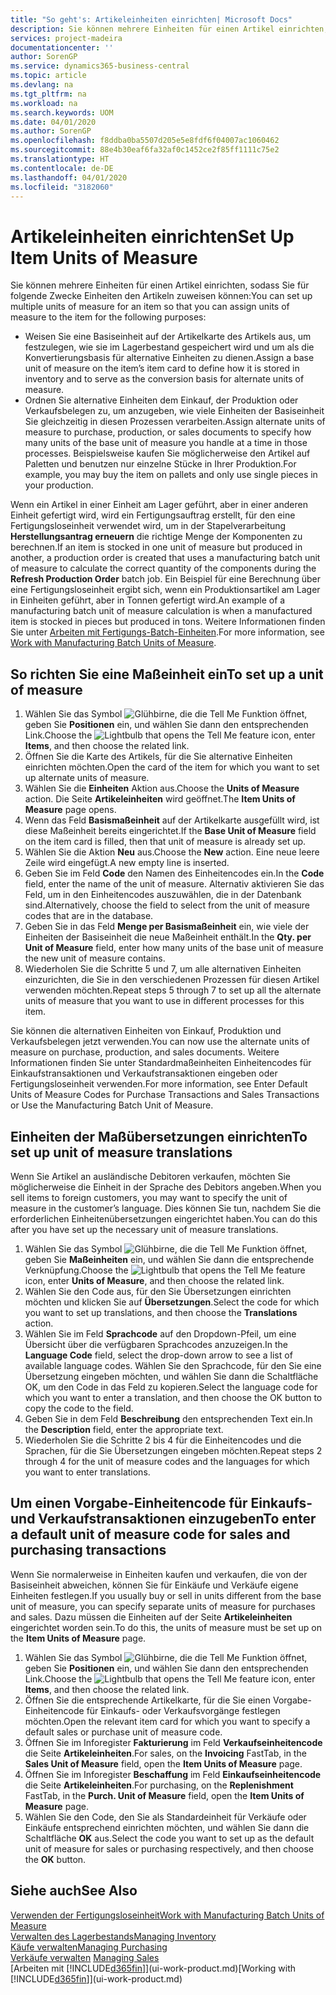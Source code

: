```yaml
---
title: "So geht's: Artikeleinheiten einrichten| Microsoft Docs"
description: Sie können mehrere Einheiten für einen Artikel einrichten, sodass Sie für Einheiten den Artikeln zuweisen können.
services: project-madeira
documentationcenter: ''
author: SorenGP
ms.service: dynamics365-business-central
ms.topic: article
ms.devlang: na
ms.tgt_pltfrm: na
ms.workload: na
ms.search.keywords: UOM
ms.date: 04/01/2020
ms.author: SorenGP
ms.openlocfilehash: f8ddba0ba5507d205e5e8fdf6f04007ac1060462
ms.sourcegitcommit: 88e4b30eaf6fa32af0c1452ce2f85ff1111c75e2
ms.translationtype: HT
ms.contentlocale: de-DE
ms.lasthandoff: 04/01/2020
ms.locfileid: "3182060"
---
```

# <a name="set-up-item-units-of-measure"></a><span data-ttu-id="d7b37-103">Artikeleinheiten einrichten</span><span class="sxs-lookup"><span data-stu-id="d7b37-103">Set Up Item Units of Measure</span></span>
<span data-ttu-id="d7b37-104">Sie können mehrere Einheiten für einen Artikel einrichten, sodass Sie für folgende Zwecke Einheiten den Artikeln zuweisen können:</span><span class="sxs-lookup"><span data-stu-id="d7b37-104">You can set up multiple units of measure for an item so that you can assign units of measure to the item for the following purposes:</span></span>

- <span data-ttu-id="d7b37-105">Weisen Sie eine Basiseinheit auf der Artikelkarte des Artikels aus, um festzulegen, wie sie im Lagerbestand gespeichert wird und um als die Konvertierungsbasis für alternative Einheiten zu dienen.</span><span class="sxs-lookup"><span data-stu-id="d7b37-105">Assign a base unit of measure on the item’s item card to define how it is stored in inventory and to serve as the conversion basis for alternate units of measure.</span></span>
- <span data-ttu-id="d7b37-106">Ordnen Sie alternative Einheiten dem Einkauf, der Produktion oder Verkaufsbelegen zu, um anzugeben, wie viele Einheiten der Basiseinheit Sie gleichzeitig in diesen Prozessen verarbeiten.</span><span class="sxs-lookup"><span data-stu-id="d7b37-106">Assign alternate units of measure to purchase, production, or sales documents to specify how many units of the base unit of measure you handle at a time in those processes.</span></span> <span data-ttu-id="d7b37-107">Beispielsweise kaufen Sie möglicherweise den Artikel auf Paletten und benutzen nur einzelne Stücke in Ihrer Produktion.</span><span class="sxs-lookup"><span data-stu-id="d7b37-107">For example, you may buy the item on pallets and only use single pieces in your production.</span></span>

<span data-ttu-id="d7b37-108">Wenn ein Artikel in einer Einheit am Lager geführt, aber in einer anderen Einheit gefertigt wird, wird ein Fertigungsauftrag erstellt, für den eine Fertigungsloseinheit verwendet wird, um in der Stapelverarbeitung **Herstellungsantrag erneuern** die richtige Menge der Komponenten zu berechnen.</span><span class="sxs-lookup"><span data-stu-id="d7b37-108">If an item is stocked in one unit of measure but produced in another, a production order is created that uses a manufacturing batch unit of measure to calculate the correct quantity of the components during the **Refresh Production Order** batch job.</span></span> <span data-ttu-id="d7b37-109">Ein Beispiel für eine Berechnung über eine Fertigungsloseinheit ergibt sich, wenn ein Produktionsartikel am Lager in Einheiten geführt, aber in Tonnen gefertigt wird.</span><span class="sxs-lookup"><span data-stu-id="d7b37-109">An example of a manufacturing batch unit of measure calculation is when a manufactured item is stocked in pieces but produced in tons.</span></span> <span data-ttu-id="d7b37-110">Weitere Informationen finden Sie unter [Arbeiten mit Fertigungs-Batch-Einheiten](production-how-to-use-the-manufacturing-batch-unit-of-measure.md).</span><span class="sxs-lookup"><span data-stu-id="d7b37-110">For more information, see [Work with Manufacturing Batch Units of Measure](production-how-to-use-the-manufacturing-batch-unit-of-measure.md).</span></span>

## <a name="to-set-up-a-unit-of-measure"></a><span data-ttu-id="d7b37-111">So richten Sie eine Maßeinheit ein</span><span class="sxs-lookup"><span data-stu-id="d7b37-111">To set up a unit of measure</span></span>
1. <span data-ttu-id="d7b37-112">Wählen Sie das Symbol ![Glühbirne, die die Tell Me Funktion öffnet](media/ui-search/search_small.png "Sagen Sie mir, was Sie tun wollen"), geben Sie **Positionen** ein, und wählen Sie dann den entsprechenden Link.</span><span class="sxs-lookup"><span data-stu-id="d7b37-112">Choose the ![Lightbulb that opens the Tell Me feature](media/ui-search/search_small.png "Tell me what you want to do") icon, enter **Items**, and then choose the related link.</span></span>
2. <span data-ttu-id="d7b37-113">Öffnen Sie die Karte des Artikels, für die Sie alternative Einheiten einrichten möchten.</span><span class="sxs-lookup"><span data-stu-id="d7b37-113">Open the card of the item for which you want to set up alternate units of measure.</span></span>
3. <span data-ttu-id="d7b37-114">Wählen Sie die **Einheiten** Aktion aus.</span><span class="sxs-lookup"><span data-stu-id="d7b37-114">Choose the **Units of Measure** action.</span></span> <span data-ttu-id="d7b37-115">Die Seite **Artikeleinheiten** wird geöffnet.</span><span class="sxs-lookup"><span data-stu-id="d7b37-115">The **Item Units of Measure** page opens.</span></span>
4. <span data-ttu-id="d7b37-116">Wenn das Feld **Basismaßeinheit** auf der Artikelkarte ausgefüllt wird, ist diese Maßeinheit bereits eingerichtet.</span><span class="sxs-lookup"><span data-stu-id="d7b37-116">If the **Base Unit of Measure** field on the item card is filled, then that unit of measure is already set up.</span></span>
5. <span data-ttu-id="d7b37-117">Wählen Sie die Aktion **Neu** aus.</span><span class="sxs-lookup"><span data-stu-id="d7b37-117">Choose the **New** action.</span></span> <span data-ttu-id="d7b37-118">Eine neue leere Zeile wird eingefügt.</span><span class="sxs-lookup"><span data-stu-id="d7b37-118">A new empty line is inserted.</span></span>
6. <span data-ttu-id="d7b37-119">Geben Sie im Feld **Code** den Namen des Einheitencodes ein.</span><span class="sxs-lookup"><span data-stu-id="d7b37-119">In the **Code** field, enter the name of the unit of measure.</span></span> <span data-ttu-id="d7b37-120">Alternativ aktivieren Sie das Feld, um in den Einheitencodes auszuwählen, die in der Datenbank sind.</span><span class="sxs-lookup"><span data-stu-id="d7b37-120">Alternatively, choose the field to select from the unit of measure codes that are in the database.</span></span>
7. <span data-ttu-id="d7b37-121">Geben Sie in das Feld **Menge per Basismaßeinheit** ein, wie viele der Einheiten der Basiseinheit die neue Maßeinheit enthält.</span><span class="sxs-lookup"><span data-stu-id="d7b37-121">In the **Qty. per Unit of Measure** field, enter how many units of the base unit of measure the new unit of measure contains.</span></span>
8. <span data-ttu-id="d7b37-122">Wiederholen Sie die Schritte 5 und 7, um alle alternativen Einheiten einzurichten, die Sie in den verschiedenen Prozessen für diesen Artikel verwenden möchten.</span><span class="sxs-lookup"><span data-stu-id="d7b37-122">Repeat steps 5 through 7 to set up all the alternate units of measure that you want to use in different processes for this item.</span></span>

<span data-ttu-id="d7b37-123">Sie können die alternativen Einheiten von Einkauf, Produktion und Verkaufsbelegen jetzt verwenden.</span><span class="sxs-lookup"><span data-stu-id="d7b37-123">You can now use the alternate units of measure on purchase, production, and sales documents.</span></span> <span data-ttu-id="d7b37-124">Weitere Informationen finden Sie unter Standardmaßeinheiten Einheitencodes für Einkaufstransaktionen und Verkaufstransaktionen eingeben oder Fertigungsloseinheit verwenden.</span><span class="sxs-lookup"><span data-stu-id="d7b37-124">For more information, see Enter Default Units of Measure Codes for Purchase Transactions and Sales Transactions or Use the Manufacturing Batch Unit of Measure.</span></span>

## <a name="to-set-up-unit-of-measure-translations"></a><span data-ttu-id="d7b37-125">Einheiten der Maßübersetzungen einrichten</span><span class="sxs-lookup"><span data-stu-id="d7b37-125">To set up unit of measure translations</span></span>
<span data-ttu-id="d7b37-126">Wenn Sie Artikel an ausländische Debitoren verkaufen, möchten Sie möglicherweise die Einheit in der Sprache des Debitors angeben.</span><span class="sxs-lookup"><span data-stu-id="d7b37-126">When you sell items to foreign customers, you may want to specify the unit of measure in the customer’s language.</span></span> <span data-ttu-id="d7b37-127">Dies können Sie tun, nachdem Sie die erforderlichen Einheitenübersetzungen eingerichtet haben.</span><span class="sxs-lookup"><span data-stu-id="d7b37-127">You can do this after you have set up the necessary unit of measure translations.</span></span>

1. <span data-ttu-id="d7b37-128">Wählen Sie das Symbol ![Glühbirne, die die Tell Me Funktion öffnet](media/ui-search/search_small.png "Sagen Sie mir, was Sie tun wollen"), geben Sie **Maßeinheiten** ein, und wählen Sie dann die entsprechende Verknüpfung.</span><span class="sxs-lookup"><span data-stu-id="d7b37-128">Choose the ![Lightbulb that opens the Tell Me feature](media/ui-search/search_small.png "Tell me what you want to do") icon, enter **Units of Measure**, and then choose the related link.</span></span>
2. <span data-ttu-id="d7b37-129">Wählen Sie den Code aus, für den Sie Übersetzungen einrichten möchten und klicken Sie auf **Übersetzungen**.</span><span class="sxs-lookup"><span data-stu-id="d7b37-129">Select the code for which you want to set up translations, and then choose the **Translations** action.</span></span>
3. <span data-ttu-id="d7b37-130">Wählen Sie im Feld **Sprachcode** auf den Dropdown-Pfeil, um eine Übersicht über die verfügbaren Sprachcodes anzuzeigen.</span><span class="sxs-lookup"><span data-stu-id="d7b37-130">In the **Language Code** field, select the drop-down arrow to see a list of available language codes.</span></span> <span data-ttu-id="d7b37-131">Wählen Sie den Sprachcode, für den Sie eine Übersetzung eingeben möchten, und wählen Sie dann die Schaltfläche OK, um den Code in das Feld zu kopieren.</span><span class="sxs-lookup"><span data-stu-id="d7b37-131">Select the language code for which you want to enter a translation, and then choose the OK button to copy the code to the field.</span></span>
4. <span data-ttu-id="d7b37-132">Geben Sie in dem Feld **Beschreibung** den entsprechenden Text ein.</span><span class="sxs-lookup"><span data-stu-id="d7b37-132">In the **Description** field, enter the appropriate text.</span></span>
5. <span data-ttu-id="d7b37-133">Wiederholen Sie die Schritte 2 bis 4 für die Einheitencodes und die Sprachen, für die Sie Übersetzungen eingeben möchten.</span><span class="sxs-lookup"><span data-stu-id="d7b37-133">Repeat steps 2 through 4 for the unit of measure codes and the languages for which you want to enter translations.</span></span>

## <a name="to-enter-a-default-unit-of-measure-code-for-sales-and-purchasing-transactions"></a><span data-ttu-id="d7b37-134">Um einen Vorgabe-Einheitencode für Einkaufs- und Verkaufstransaktionen einzugeben</span><span class="sxs-lookup"><span data-stu-id="d7b37-134">To enter a default unit of measure code for sales and purchasing transactions</span></span>
<span data-ttu-id="d7b37-135">Wenn Sie normalerweise in Einheiten kaufen und verkaufen, die von der Basiseinheit abweichen, können Sie für Einkäufe und Verkäufe eigene Einheiten festlegen.</span><span class="sxs-lookup"><span data-stu-id="d7b37-135">If you usually buy or sell in units different from the base unit of measure, you can specify separate units of measure for purchases and sales.</span></span> <span data-ttu-id="d7b37-136">Dazu müssen die  Einheiten auf der Seite **Artikeleinheiten** eingerichtet worden sein.</span><span class="sxs-lookup"><span data-stu-id="d7b37-136">To do this, the units of measure must be set up on the **Item Units of Measure** page.</span></span>

1. <span data-ttu-id="d7b37-137">Wählen Sie das Symbol ![Glühbirne, die die Tell Me Funktion öffnet](media/ui-search/search_small.png "Tell Me-Funktion"), geben Sie **Positionen** ein, und wählen Sie dann den entsprechenden Link.</span><span class="sxs-lookup"><span data-stu-id="d7b37-137">Choose the ![Lightbulb that opens the Tell Me feature](media/ui-search/search_small.png "Tell me what you want to do") icon, enter **Items**, and then choose the related link.</span></span>
2. <span data-ttu-id="d7b37-138">Öffnen Sie die entsprechende Artikelkarte, für die Sie einen Vorgabe-Einheitencode für Einkaufs- oder Verkaufsvorgänge festlegen möchten.</span><span class="sxs-lookup"><span data-stu-id="d7b37-138">Open the relevant item card for which you want to specify a default sales or purchase unit of measure code.</span></span>
3. <span data-ttu-id="d7b37-139">Öffnen Sie im Inforegister **Fakturierung** im Feld **Verkaufseinheitencode** die Seite **Artikeleinheiten**.</span><span class="sxs-lookup"><span data-stu-id="d7b37-139">For sales, on the **Invoicing** FastTab, in the **Sales Unit of Measure** field, open the **Item Units of Measure** page.</span></span>
4. <span data-ttu-id="d7b37-140">Öffnen Sie im Inforegister **Beschaffung** im Feld **Einkaufseinheitencode** die Seite **Artikeleinheiten**.</span><span class="sxs-lookup"><span data-stu-id="d7b37-140">For purchasing, on the **Replenishment** FastTab, in the **Purch. Unit of Measure** field, open the **Item Units of Measure** page.</span></span>
5. <span data-ttu-id="d7b37-141">Wählen Sie den Code, den Sie als Standardeinheit für Verkäufe oder Einkäufe entsprechend einrichten möchten, und wählen Sie dann die Schaltfläche **OK** aus.</span><span class="sxs-lookup"><span data-stu-id="d7b37-141">Select the code you want to set up as the default unit of measure for sales or purchasing respectively, and then choose the **OK** button.</span></span>

## <a name="see-also"></a><span data-ttu-id="d7b37-142">Siehe auch</span><span class="sxs-lookup"><span data-stu-id="d7b37-142">See Also</span></span>
[<span data-ttu-id="d7b37-143">Verwenden der Fertigungsloseinheit</span><span class="sxs-lookup"><span data-stu-id="d7b37-143">Work with Manufacturing Batch Units of Measure</span></span>](production-how-to-use-the-manufacturing-batch-unit-of-measure.md)  
[<span data-ttu-id="d7b37-144">Verwalten des Lagerbestands</span><span class="sxs-lookup"><span data-stu-id="d7b37-144">Managing Inventory</span></span>](inventory-manage-inventory.md)  
[<span data-ttu-id="d7b37-145">Käufe verwalten</span><span class="sxs-lookup"><span data-stu-id="d7b37-145">Managing Purchasing</span></span>](purchasing-manage-purchasing.md)  
<span data-ttu-id="d7b37-146">[Verkäufe verwalten](sales-manage-sales.md)  </span><span class="sxs-lookup"><span data-stu-id="d7b37-146">[Managing Sales](sales-manage-sales.md)  </span></span>  
<span data-ttu-id="d7b37-147">[Arbeiten mit [!INCLUDE[d365fin](includes/d365fin_md.md)]](ui-work-product.md)</span><span class="sxs-lookup"><span data-stu-id="d7b37-147">[Working with [!INCLUDE[d365fin](includes/d365fin_md.md)]](ui-work-product.md)</span></span>
